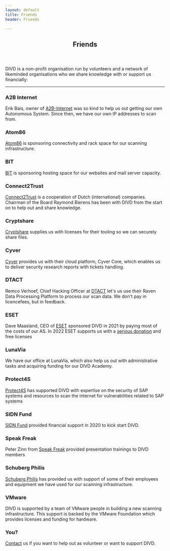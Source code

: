 ```yaml
---
layout: default
title: Friends
header: Friends

---
```

<header> <h2>Friends</h2> </header> DIVD is a non-profit organisation run by volunteers and a network of likeminded organisations who we share knowledge with or support us financially: <hr>

### A2B Internet

Erik Bais, owner of [A2B-Internet](https://www.a2b-internet.com) was so kind to help us out getting our own Autonomous System. Since then, we have our own IP addresses to scan from.

### Atom86

[Atom86](https://atom86.net/) is sponsoring connectivity and rack space for our scanning infrastructure.

### BIT

[BIT](https://www.bit.nl/) is sponsoring hosting space for our websites and mail server capacity.

### Connect2Trust

[Connect2Trust](https://www.connect2trust.nl) is a cooperation of Dutch (international) companies. Chairman of the Board Raymond Bierens has been with DIVD from the start on to help out and share knowledge.

### Cryptshare

[Cryptshare](https://www.cryptshare.com) supplies us with licenses for their tooling so we can securely share files.

### Cyver

[Cyver](https://cyver.io) provides us with their cloud platform, Cyver Core, which enables us to deliver security research reports with tickets handling.

### DTACT

Remco Verhoef, Chief Hacking Officer at [DTACT](https://dtact.com/) let's us use their Raven Data Processing Platform to process our scan data. We don't pay in licencefees, but in feedback.

### ESET

Dave Maasland, CEO of [ESET](https://www.eset.com/nl/) sponsored DIVD in 2021 by paying most of the costs of our AS. In 2022 ESET supports us with a [serious donation](/donate/#donations-banktransfer) and free licenses

### LunaVia

We have our office at LunaVia, which also help us out with administrative tasks and acquiring funding for our DIVD Academy.

### Protect4S

[Protect4S](https://www.protect4s.com/) has supported DIVD with expertise on the security of SAP systems and resources to scan the internet for vulnerabilities related to SAP systems

### SIDN Fund

[SIDN Fund](https://www.sidnfonds.nl/excerpt) provided financial support in 2020 to kick start DIVD.

### Speak Freak

Peter Zinn from [Speak Freak](https://speakfreak.eu/) provided presentation trainings to DIVD members

### Schuberg Philis

[Schuberg Philis](https://www.schubergphilis.com) has provided us with support of some of their employees and equipment we have used for our scanning infrastructure.

### VMware

DIVD is supported by a team of VMware people in building a new scanning infrastructure. This support is backed by the VMware Foundation which provides licenses and funding for hardware.

### You?

[Contact](https://divd.nl/divd-nl/contact/) us if you want to help out as volunteer or want to support DIVD.